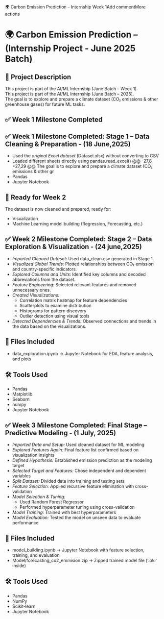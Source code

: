  🌍 Carbon Emission Prediction – Internship Week 1Add commentMore actions
# 🌍 Carbon Emission Prediction – (Internship Project - June 2025 Batch)

## 📁 Project Description

This project is part of the AI/ML Internship (June Batch – Week 1).  
This project is part of the AI/ML Internship (June Batch – 2025).  
The goal is to explore and prepare a climate dataset (CO₂ emissions & other greenhouse gases) for future ML tasks.

## ✅ Week 1 Milestone Completed
## ✅ Week 1 Milestone Completed: Stage 1 – Data Cleaning & Preparation - (18 June,2025)

- Used the *original Excel dataset* (Dataset.xlsx) without converting to CSV
- Loaded different sheets directly using pandas.read_excel()
@@ -27,8 +27,29 @@ The goal is to explore and prepare a climate dataset (CO₂ emissions & other gr
- Pandas
- Jupyter Notebook

## 🚀 Ready for Week 2

The dataset is now cleaned and prepared, ready for:
- Visualization
- Machine Learning model building (Regression, Forecasting, etc.)
## ✅ Week 2 Milestone Completed: Stage 2 – Data Exploration & Visualization - (24 june,2025)

- *Imported Cleaned Dataset:* Used data_clean.csv generated in Stage 1.
- *Visualized Global Trends:* Plotted relationships between CO₂ emission and country-specific indicators.
- *Explored Columns and Units:* Identified key columns and decoded abbreviations from the dataset.
- *Feature Engineering:* Selected relevant features and removed unnecessary ones.
- *Created Visualizations:*
  - Correlation matrix heatmap for feature dependencies
  - Scatterplots to examine distribution
  - Histograms for pattern discovery
  - Outlier detection using visual tools
- *Detected Dependencies & Trends:* Observed connections and trends in the data based on the visualizations.

## 📁 Files Included
- data_exploration.ipynb → Jupyter Notebook for EDA, feature analysis, and plots

## 🛠 Tools Used

- Pandas 
- Matplotlib 
- Seaborn 
- numpy
- Jupyter Notebook

## ✅ Week 3 Milestone Completed: Final Stage – Predictive Modeling - (1 July, 2025)

- *Imported Data and Setup:* Used cleaned dataset for ML modeling  
- *Explored Features Again:* Final feature list confirmed based on visualization insights  
- *Defined Hypothesis:* Established emission prediction as the modeling target  
- *Selected Target and Features:* Chose independent and dependent variables  
- *Split Dataset:* Divided data into training and testing sets  
- *Feature Selection:* Applied recursive feature elimination with cross-validation  
- *Model Selection & Tuning:*
  - Used Random Forest Regressor  
  - Performed hyperparameter tuning using cross-validation  
- *Model Training:* Trained with best hyperparameters  
- *Model Evaluation:* Tested the model on unseen data to evaluate performance  

## 📁 Files Included

- model_building.ipynb → Jupyter Notebook with feature selection, training, and evaluation
- Model/forecasting_co2_emmision.zip → Zipped trained model file ('.pkl' inside)


## 🛠 Tools Used

- Pandas  
- NumPy  
- Scikit-learn  
- Jupyter Notebook
